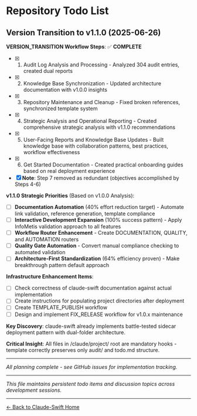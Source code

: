 # Repository Todo List

## Version Transition to v1.1.0 (2025-06-26)

**VERSION_TRANSITION Workflow Steps**: ✅ **COMPLETE**
- [x] 1. Audit Log Analysis and Processing - Analyzed 304 audit entries, created dual reports
- [x] 2. Knowledge Base Synchronization - Updated architecture documentation with v1.0.0 insights
- [x] 3. Repository Maintenance and Cleanup - Fixed broken references, synchronized template system
- [x] 4. Strategic Analysis and Operational Reporting - Created comprehensive strategic analysis with v1.1.0 recommendations
- [x] 5. User-Facing Reports and Knowledge Base Updates - Built knowledge base with collaboration patterns, best practices, workflow effectiveness
- [x] 6. Get Started Documentation - Created practical onboarding guides based on real deployment experience
- [x] **Note**: Step 7 removed as redundant (objectives accomplished by Steps 4-6)

**v1.1.0 Strategic Priorities** (Based on v1.0.0 Analysis):
- [ ] **Documentation Automation** (40% effort reduction target) - Automate link validation, reference generation, template compliance
- [ ] **Interactive Development Expansion** (100% success pattern) - Apply InfoMetis validation approach to all features
- [ ] **Workflow Router Enhancement** - Create DOCUMENTATION, QUALITY, and AUTOMATION routers
- [ ] **Quality Gate Automation** - Convert manual compliance checking to automated validation
- [ ] **Architecture-First Standardization** (64% efficiency proven) - Make breakthrough pattern default approach

**Infrastructure Enhancement Items**:
- [ ] Check correctness of claude-swift documentation against actual implementation
- [ ] Create instructions for populating project directories after deployment
- [ ] Create TEMPLATE_PUBLISH workflow
- [ ] Design and implement FIX_RELEASE workflow for v1.0.x maintenance

**Key Discovery**: claude-swift already implements battle-tested sidecar deployment pattern with dual-folder architecture.

**Critical Insight**: All files in /claude/project/ root are mandatory hooks - template correctly preserves only audit/ and todo.md structure.

---

*All planning complete - see GitHub issues for implementation tracking.*

---

*This file maintains persistent todo items and discussion topics across development sessions.*

---

[← Back to Claude-Swift Home](../../README.md)